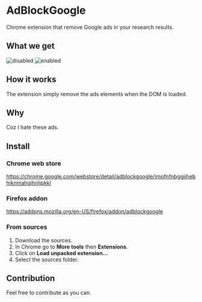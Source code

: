 # AdBlockGoogle
Chrome extension that remove Google ads in your research results.

## What we get
![disabled](http://i.imgur.com/Z5zgeQU.png "disabled")
![enabled](http://i.imgur.com/vHAQ71i.png "enabled")

## How it works
The extension simply remove the ads elements when the DOM is loaded.

## Why
Coz I hate these ads.

## Install
### Chrome web store
https://chrome.google.com/webstore/detail/adblockgoogle/imofnfnbggjihebhjknmahgihnljpkkl
### Firefox addon
https://addons.mozilla.org/en-US/firefox/addon/adblockgoogle
### From sources
1. Download the sources.
2. In Chrome go to **More tools** then **Extensions**.
3. Click on **Load unpacked extension...**
4. Select the sources folder.

## Contribution
Feel free to contribute as you can.
